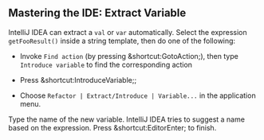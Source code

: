## Mastering the IDE: Extract Variable

IntelliJ IDEA can extract a `val` or `var` automatically. Select the expression
`getFooResult()` inside a string template, then do one of the following:

- Invoke <span class="control">`Find action`</span> (by pressing <span class="shortcut">&shortcut:GotoAction;</span>),
then type `Introduce variable` to find the corresponding action

- Press <span class="shortcut">&shortcut:IntroduceVariable;</span>;

- Choose <span class="control">`Refactor | Extract/Introduce | Variable...`</span>
in the application menu.

Type the name of the new variable. IntelliJ IDEA tries to suggest a name
based on the expression. Press
<span class="shortcut">&shortcut:EditorEnter;</span> to finish.
